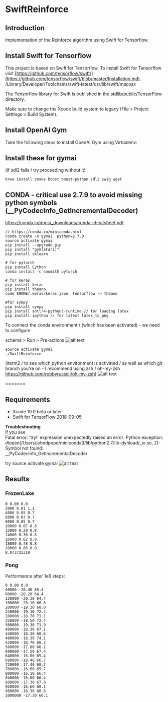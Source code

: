 #  SwiftReinforce

## Introduction
Implementation of the Reinforce algorithm using Swift for Tensorflow.



## Install Swift for Tensorflow
This project is based on Swift for Tensorflow. To install Swift for Tensorflow visit [https://github.com/tensorflow/swift/](https://github.com/tensorflow/swift/blob/master/Installation.md).
/Library/Developer/Toolchains/swift-latest/usr/lib/swift/macosx


The Tensorflow library for Swift is published in the [stdlib/public/TensorFlow](https://github.com/apple/swift/tree/tensorflow/stdlib/public/TensorFlow) directory.

Make sure to change the Xcode build system to legacy (File > Project Settings > Build System).

## Install OpenAI Gym
Take the following steps to install OpenAI Gym using Virtualenv:

      
     
## Install these for gymai
(if sdl2 fails / try proceeding without it)
```
brew install cmake boost boost-python sdl2 swig wget
```


## CONDA     - critical use 2.7.9 to avoid missing python symbols  (__PyCodecInfo_GetIncrementalDecoder)     
https://conda.io/docs/_downloads/conda-cheatsheet.pdf     
      
```
// https://conda.io/miniconda.html 
conda create -n gymai  python=2.7.9
source activate gymai
pip install --upgrade pip
pip install "gym[atari]"
pip install sklearn

# for pytorch
pip install Cython 
conda install -c soumith pytorch

# for keras
pip install keras
pip install theano 
code $HOME/.keras/keras.json  tensorflow -> theano

#for sympy
pip install sympy
pip install antlr4-python2-runtime // for loading latex 
pip install ipython // for latext latex_to_png

```
     
     
     
To connect the conda environment / (which has been activated) - we need to configure  
         
schema >  Run > Pre-actions
![alt text](https://user-images.githubusercontent.com/289994/45383211-8f819e00-b5d8-11e8-9d12-b715a79005f7.png)

```
source activate gymai
./SwiftReinforce
```


(iterm2 / to see which python environment is activated / as well as which git branch you're on - I recommend using zsh / oh-my-zsh https://github.com/robbyrussell/oh-my-zsh)
![alt text](https://user-images.githubusercontent.com/289994/45244296-37d7ef80-b2c5-11e8-81c3-e8e59afe234f.png)

=======
## Requirements
* Xcode 10.0 beta or later
* Swift for TensorFlow 2018-09-05


**Troubleshooting**    
if you see     
Fatal error: 'try!' expression unexpectedly raised an error: Python exception: dlopen(/Users/johndpope/miniconda3/lib/python2.7/lib-dynload/_io.so, 2): Symbol not found:      
__PyCodecInfo_GetIncrementalDecoder    
     
try source activate gymai
![alt text](https://user-images.githubusercontent.com/289994/45266081-83081480-b423-11e8-8e06-57c0e4c27c63.png) 


## Results
### FrozenLake
```
0 0.00 0.0
2000 0.01 1.1
4000 0.05 0.7
6000 0.03 0.7
8000 0.05 0.7
10000 0.07 0.8
12000 0.20 0.8
14000 0.36 0.8
16000 0.62 0.8
18000 0.78 0.8
20000 0.86 0.8
8.073721319
```
### Pong
Performance after 1e6 steps:
```
0 0.00 0.0
40000 -20.40 65.4
80000 -20.20 64.4
120000 -20.30 64.4
160000 -20.10 66.8
200000 -19.30 68.0
240000 -19.10 72.4
280000 -18.70 71.1
320000 -18.50 72.4
360000 -19.30 71.9
400000 -18.30 67.1
440000 -18.30 68.6
480000 -18.30 74.1
520000 -18.70 68.2
560000 -17.80 66.1
600000 -17.50 67.4
640000 -18.00 65.4
680000 -18.40 66.7
720000 -17.40 68.2
760000 -16.60 65.7
800000 -16.10 66.4
840000 -18.00 66.4
880000 -17.30 67.8
920000 -16.60 68.1
960000 -18.30 68.6
1000000 -17.30 66.1
```
